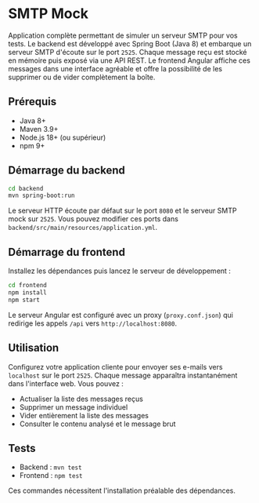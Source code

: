 # SMTP Mock

Application complète permettant de simuler un serveur SMTP pour vos tests. Le backend est développé avec Spring Boot (Java 8) et embarque un serveur SMTP d'écoute sur le port `2525`. Chaque message reçu est stocké en mémoire puis exposé via une API REST. Le frontend Angular affiche ces messages dans une interface agréable et offre la possibilité de les supprimer ou de vider complètement la boîte.

## Prérequis

- Java 8+
- Maven 3.9+
- Node.js 18+ (ou supérieur)
- npm 9+

## Démarrage du backend

```bash
cd backend
mvn spring-boot:run
```

Le serveur HTTP écoute par défaut sur le port `8080` et le serveur SMTP mock sur `2525`. Vous pouvez modifier ces ports dans `backend/src/main/resources/application.yml`.

## Démarrage du frontend

Installez les dépendances puis lancez le serveur de développement :

```bash
cd frontend
npm install
npm start
```

Le serveur Angular est configuré avec un proxy (`proxy.conf.json`) qui redirige les appels `/api` vers `http://localhost:8080`.

## Utilisation

Configurez votre application cliente pour envoyer ses e-mails vers `localhost` sur le port `2525`. Chaque message apparaîtra instantanément dans l'interface web. Vous pouvez :

- Actualiser la liste des messages reçus
- Supprimer un message individuel
- Vider entièrement la liste des messages
- Consulter le contenu analysé et le message brut

## Tests

- Backend : `mvn test`
- Frontend : `npm test`

Ces commandes nécessitent l'installation préalable des dépendances.
